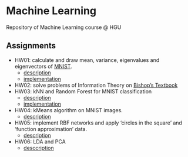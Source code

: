 # Machine Learning
Repository of Machine Learning course @ HGU

## Assignments 
- HW01: calculate and draw mean, variance, eigenvalues and eigenvectors of [MNIST](http://deeplearning.net/data/mnist/mnist.pkl.gz).
  - [description](HW01/README.md) 
  - [implementation](HW01/hw01.py)
- HW02: solve problems of Information Theory on [Bishop’s Textbook](https://www.microsoft.com/en-us/research/uploads/prod/2006/01/Bishop-Pattern-Recognition-and-Machine-Learning-2006.pdf)
- HW03: kNN and Random Forest for MNIST classification
  - [description]()
  - [implementation](HW03/hw3.py)
- HW04: kMeans algorithm on MNIST images.
  - [description]()
- HW05: implement RBF networks and apply ‘circles in the square’ and ‘function approximation’ data.
  - [description]()
- HW06: LDA and PCA
  - [desccription]()
